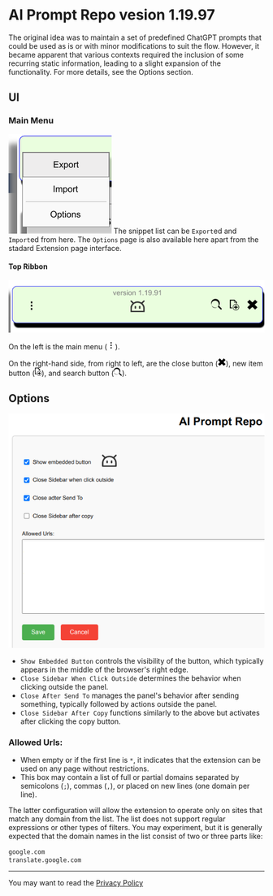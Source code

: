 # AI Prompt Repo vesion 1.19.97

The original idea was to maintain a set of predefined ChatGPT prompts that could be used as is or with minor modifications to suit the flow. However, it became apparent that various contexts required the inclusion of some recurring static information, leading to a slight expansion of the functionality. For more details, see the Options section.

## UI

### Main Menu

![Main Menu](meida/menu.png)
The snippet list can be `Export`ed and `Import`ed from here. The `Options` page is also available here apart from the stadard Extension page interface.

#### Top Ribbon

![Ribbon](meida/ribbon.png)

On the left is the main menu (<img src="ext/img/menu.svg" height="16"/>).

On the right-hand side, from right to left, are the close button (<img src="ext/img/close.svg" height="16"/>), new item button (<img src="ext/img/newitem.svg" height="16"/>), and search button (<img src="ext/img/search.svg" height="16"/>).

## Options
![Options page](meida/options.png)

* `Show Embedded Button` controls the visibility of the button, which typically appears in the middle of the browser's right edge.
* `Close Sidebar When Click Outside` determines the behavior when clicking outside the panel.
* `Close After Send To` manages the panel's behavior after sending something, typically followed by actions outside the panel.
* `Close Sidebar After Copy` functions similarly to the above but activates after clicking the copy button.

### Allowed Urls:

* When empty or if the first line is `*`, it indicates that the extension can be used on any page without restrictions.
* This box may contain a list of full or partial domains separated by semicolons (`;`), commas (`,`), or placed on new lines (one domain per line).

The latter configuration will allow the extension to operate only on sites that match any domain from the list. The list does not support regular expressions or other types of filters. You may experiment, but it is generally expected that the domain names in the list consist of two or three parts like:

```
google.com
translate.google.com
```

---

You may want to read the [Privacy Policy](others/pryvacy.md)